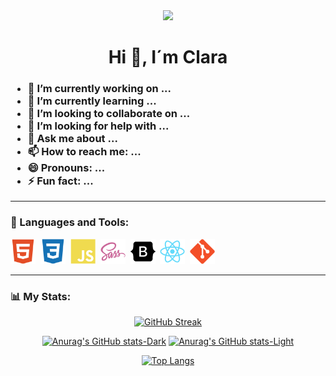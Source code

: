 <div id="header" align="center">
    <img src="https://media.giphy.com/media/v1.Y2lkPTc5MGI3NjExOTQyM2I1ZGYwMzQ5ZGU0MzEwNjIzZTdmYjc0MTRlMDRlZmZiODU2OSZlcD12MV9pbnRlcm5hbF9naWZzX2dpZklkJmN0PWc/jTNG3RF6EwbkpD4LZx/giphy.gif" width="200">
    <h1 align="center">Hi 👋, I´m Clara</h1>
     <h3 align="left">
         
- 🔭 I’m currently working on ...
- 🌱 I’m currently learning ...
- 👯 I’m looking to collaborate on ...
- 🤔 I’m looking for help with ...
- 💬 Ask me about ...
- 📫 How to reach me: ...
- 😄 Pronouns: ...
- ⚡ Fun fact: ...
         
</h3>
    
</div>



<hr>

<div align="left">
   <h3> 🔨 Languages and Tools: </h3>
    <img src="https://github.com/devicons/devicon/blob/master/icons/html5/html5-plain.svg" tittle="HTML5" alt="HTML" witdh="40" height="40"/>&nbsp;
    <img src="https://github.com/devicons/devicon/blob/master/icons/css3/css3-plain.svg" tittle="CSS3" alt="CSS" witdh="40" height="40"/>&nbsp;
    <img src="https://github.com/devicons/devicon/blob/master/icons/javascript/javascript-plain.svg" tittle="JavaScript" alt="Javascript" witdh="40" height="40"/>&nbsp;
    <img src="https://github.com/devicons/devicon/blob/master/icons/sass/sass-original.svg" tittle="SASS" alt="SASS" witdh="40" height="40"/>&nbsp;
    <img src="https://github.com/devicons/devicon/blob/master/icons/bootstrap/bootstrap-plain.svg" tittle="Bootstrap" alt="Bootstrap" witdh="40" height="40"/>&nbsp;
    <img src="https://github.com/devicons/devicon/blob/master/icons/react/react-original.svg" tittle="React" alt="React" witdh="40" height="40"/>&nbsp;
    <img src="https://github.com/devicons/devicon/blob/master/icons/git/git-plain.svg" tittle="Git" alt="Git" witdh="40" height="40"/>&nbsp;
</div>

<hr>

<h3> 📊 My Stats: </h3>
<div align="center">
    
[![GitHub Streak](http://github-readme-streak-stats.herokuapp.com?user=ClaraMars&theme=dark&border_radius=2&date_format=j%20M%5B%20Y%5D&mode=weekly&card_width=500)](https://git.io/streak-stats)

[![Anurag's GitHub stats-Dark](https://github-readme-stats.vercel.app/api?username=ClaraMars&show_icons=true&theme=dark#gh-dark-mode-only)](https://github.com/anuraghazra/github-readme-stats#gh-dark-mode-only)
[![Anurag's GitHub stats-Light](https://github-readme-stats.vercel.app/api?username=ClaraMars&show_icons=true&theme=default#gh-light-mode-only)](https://github.com/anuraghazra/github-readme-stats#gh-light-mode-only)
    
    
[![Top Langs ](https://github-readme-stats.vercel.app/api/top-langs/?username=ClaraMars&langs_count=5&theme=dark#gh-dark-mode-only&layout=compact)](https://github.com/anuraghazra/github-readme-stats)

 </div>